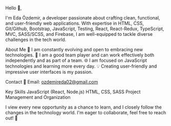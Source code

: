 Hello 👋,

I'm Eda Özdemir, a developer passionate about crafting clean, functional, and user-friendly web applications. With expertise in HTML, CSS, Git/Github, Bootstrap, JavaScript, Testing, React, React-Redux, TypeScript, MVC, SASS/SCSS, and Firebase, I am well-equipped to tackle diverse challenges in the tech world.

About Me
🚀 I am constantly evolving and open to embracing new technologies.
🤝 I am a good team player and can work effectively both independently and as part of a team.
🌐 I am focused on JavaScript technologies and learning more every day.
💡 Creating user-friendly and impressive user interfaces is my passion.

Contact
📧 Email: ozdemireda02@gmail.com

Key Skills
JavaScript (React, Node.js)
HTML, CSS, SASS
Project Management and Organization

I view every new opportunity as a chance to learn, and I closely follow the changes in the technology world. I'm eager to collaborate, feel free to reach out! 🚀



